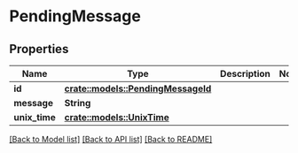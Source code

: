 # PendingMessage

## Properties

Name | Type | Description | Notes
------------ | ------------- | ------------- | -------------
**id** | [**crate::models::PendingMessageId**](PendingMessageId.md) |  | 
**message** | **String** |  | 
**unix_time** | [**crate::models::UnixTime**](UnixTime.md) |  | 

[[Back to Model list]](../README.md#documentation-for-models) [[Back to API list]](../README.md#documentation-for-api-endpoints) [[Back to README]](../README.md)


